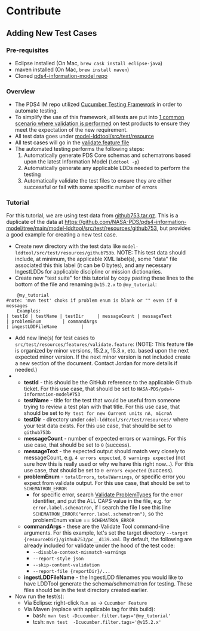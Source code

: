 # Contribute

## Adding New Test Cases

### Pre-requisites
* Eclipse installed (On Mac, `brew cask install eclipse-java`)
* maven installed (On Mac, `brew install maven`)
* Cloned [pds4-information-model repo](https://github.com/NASA-PDS/pds4-information-model/)

### Overview
* The PDS4 IM repo utilized [Cucumber Testing Framework](https://cucumber.io/) in order to automate testing.
* To simplify the use of this framework, all tests are put into [1 common scenario where validation is performed](https://github.com/NASA-PDS/pds4-information-model/blob/main/model-lddtool/src/test/resources/features/validate.feature#L3) on test products to ensure they meet the expectation of the new requirement.
* All test data goes under [model-lddtool/src/test/resource](https://github.com/NASA-PDS/pds4-information-model/tree/main/model-lddtool/src/test/resources)
* All test cases will go in the [validate.feature file]([url](https://github.com/NASA-PDS/pds4-information-model/blob/main/model-lddtool/src/test/resources/features/validate.feature))
* The automated testing performs the following steps:
   1. Automatically generate PDS Core schemas and schematrons based upon the latest Information Model (`lddtool -p`)
   2. Automatically generate any applicable LDDs needed to perform the testing
   3. Automatically validate the test files to ensure they are either successful or fail with some specific number of errors

### Tutorial
For this tutorial, we are using test data from [github753.tar.gz](https://github.com/user-attachments/files/17998198/github753.tar.gz). This is a duplicate of the data at https://github.com/NASA-PDS/pds4-information-model/tree/main/model-lddtool/src/test/resources/github753, but provides a good example for creating a new test case.

* Create new directory with the test data like `model-lddtool/src/test/resources/github753b`. NOTE: This test data should include, at minimum, the applicable XML label(s), some "data" file associated this this label (it can be 0 bytes), and any necessary IngestLDDs for applicable discipline or mission dictionaries.
* Create new "test suite" for this tutorial by copy pasting these lines to the bottom of the file and renaming `@v15.2.x` to `@my_tutorial`:
```
    @my_tutorial
#note: 'mvn test' choks if problem enum is blank or "" even if 0 messages
    Examples: 
| testId | testName | testDir     | messageCount | messageText         | problemEnum        | commandArgs                                             | ingestLDDFileName         |
```
* Add new line(s) for test cases to `src/test/resources/features/validate.feature`: (NOTE: This feature file is organized by minor versions, 15.2.x, 15.3.x, etc. based upon the next expected minor version. If the next minor version is not included create a new section of the document. Contact Jordan for more details if needed.)
* 
  * **testId** - this should be the GitHub reference to the applicable Github ticket. For this use case, that should be set to `NASA-PDS/pds4-information-model#753`
  * **testName** - title for the test that would be useful from someone trying to review a test plan with that title.  For this use case, that should be set to `My test for new Current units nA, microA`
  * **testDir** - directory under `odel-lddtool/src/test/resources/` where your test data exists.  For this use case, that should be set to `github753b`
  * **messageCount** - number of expected errors or warnings. For this use case, that should be set to `0` (success).
  * **messageText** - the expected output should match very closely to messageCount, e.g. `4 errors expected`, `8 warnings expected` (not sure how this is really used or why we have this right now...). For this use case, that should be set to `0 errors expected` (success).
  * **problemEnum** - `totalErrors`, `totalWarnings`, or specific error you expect from validate output. For this use case, that should be set to `SCHEMATRON_ERROR`
    * for specific error, search [Validate ProblemTypes](https://github.com/NASA-PDS/validate/blob/main/src/main/java/gov/nasa/pds/tools/validate/ProblemType.java) for the error identifier, and put the ALL CAPS value in the file, e.g. for `error.label.schematron`, if I search the file I see this line `SCHEMATRON_ERROR("error.label.schematron")`, so the problemEnum value == `SCHEMATRON_ERROR`
  * **commandArgs** - these are the Validate Tool command-line arguments. For this example, let's set the target directory `--target {resourceDir}/github753/pc__d139.xml`. By default, the following are already included for validate under the hood of the test code: 
    * `--disable-context-mismatch-warnings`
    * `--report-style json`
    * `--skip-content-validation`
    * `--report-file {reportDir}/...`
  * **ingestLDDFileName** - the IngestLDD filenames you would like to have LDDTool generate the schema/schmematron for testing. These files should be in the test directory created earlier.
* Now run the test(s):
  * Via Eclipse: right-click `Run as` -> `Cucumber Feature`
  * Via Maven (replace with applicable tag for this build):
    * bash: `mvn test -Dcucumber.filter.tags='@my_tutorial'`
    * tcsh: `mvn test  -Dcucumber.filter.tags='@v15.2.x'`
 
